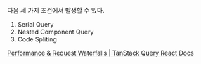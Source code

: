 다음 세 가지 조건에서 발생할 수 있다.

1. Serial Query
2. Nested Component Query
3. Code Spliting

[Performance & Request Waterfalls | TanStack Query React Docs](https://tanstack.com/query/latest/docs/framework/react/guides/request-waterfalls)
